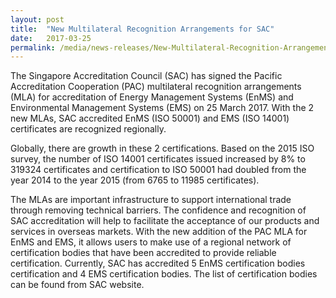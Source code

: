 ```yaml
---
layout: post
title:  "New Multilateral Recognition Arrangements for SAC"
date:   2017-03-25
permalink: /media/news-releases/New-Multilateral-Recognition-Arrangements-for-SAC
---
```


The Singapore Accreditation Council (SAC) has signed the Pacific Accreditation Cooperation (PAC) multilateral recognition arrangements (MLA) for accreditation of Energy Management Systems (EnMS) and Environmental Management Systems (EMS) on 25 March 2017. With the 2 new MLAs, SAC accredited EnMS (ISO 50001) and EMS (ISO 14001) certificates are recognized regionally.
 
Globally, there are growth in these 2 certifications. Based on the 2015 ISO survey, the number of ISO 14001 certificates issued increased by 8% to 319324 certificates and certification to ISO 50001 had doubled from the year 2014 to the year 2015 (from 6765 to 11985 certificates).  
 
The MLAs are important infrastructure to support international trade through removing technical barriers. The confidence and recognition of SAC accreditation will help to facilitate the acceptance of our products and services in overseas markets. With the new addition of the PAC MLA for EnMS and EMS, it allows users to make use of a regional network of certification bodies that have been accredited to provide reliable certification. Currently, SAC has accredited 5 EnMS certification bodies certification and 4 EMS certification bodies. The list of certification bodies can be found from SAC website.
